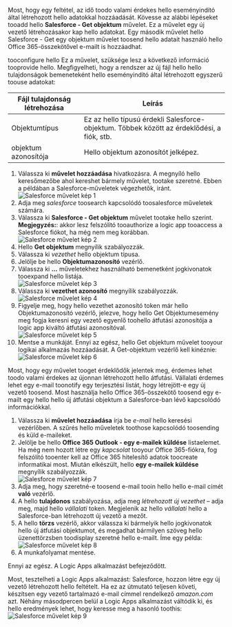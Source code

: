 Most, hogy egy feltétel, az idő toodo valami érdekes hello eseményindító által létrehozott hello adatokkal hozzáadását. Kövesse az alábbi lépéseket tooadd hello **Salesforce - Get objektum** művelet. Ez a művelet egy új vezető létrehozásakor kap hello adatokat. Egy második művelet hello Salesforce - Get egy objektum művelet toosend hello adatait használó hello Office 365-összekötővel e-mailt is hozzáadhat.  

tooconfigure hello Ez a művelet, szüksége lesz a következő információ tooprovide hello. Megfigyelheti, hogy a rendszer az új fájl hello hello tulajdonságok bemeneteként hello eseményindító által létrehozott egyszerű toouse adatokat:

| Fájl tulajdonság létrehozása | Leírás |
| --- | --- |
| Objektumtípus |Ez az hello típusú érdekli Salesforce-objektum. Többek között az érdeklődési, a fiók, stb. |
| objektum azonosítója |Hello objektum azonosítót jelképez. |

1. Válassza ki **művelet hozzáadása** hivatkozásra. A megnyíló hello keresőmezőbe ahol kereshet bármely művelet, tootake szeretné. Ebben a példában a Salesforce-műveletek végezhetők, iránt.      
   ![Salesforce művelet kép 1](./media/connectors-create-api-salesforce/action-1.png)  
2. Adja meg *salesforce* toosearch kapcsolódó toosalesforce műveletek számára.
3. Válassza ki **Salesforce - Get objektum** művelet tootake hello szerint.   **Megjegyzés:**: akkor lesz felszólító tooauthorize a logic app tooaccess a Salesforce fiókot, ha még nem meg korábban.    
   ![Salesforce művelet kép 2](./media/connectors-create-api-salesforce/action-2.png)    
4. Hello **Get objektum** megnyílik szabályozzák.  
5. Válassza ki *vezethet* hello objektum típusa.
6. Jelölje be hello **Objektumazonosító** vezérlő.
7. Válassza ki **...**  műveletekhez használható bemenetként jogkivonatok tooexpand hello listája.       
   ![Salesforce művelet kép 3](./media/connectors-create-api-salesforce/action-3.png)    
8. Válassza ki **vezethet azonosító** megnyílik szabályozzák.   
   ![Salesforce művelet kép 4](./media/connectors-create-api-salesforce/action-4.png)     
9. Figyelje meg, hogy hello vezethet azonosító token már hello Objektumazonosító vezérlő, jelezve, hogy hello Get Objektumesemény meg fogja keresni egy vezető egyenlő toohello átfutási azonosítója a logic app kiváltó átfutási azonosítóval.  
   ![Salesforce művelet kép 5](./media/connectors-create-api-salesforce/action-5.png)  
10. Mentse a munkáját. Ennyi az egész, hello Get objektum művelet tooyour logikai alkalmazás hozzáadását. A Get-objektum vezérlő kell kinéznie:    
    ![Salesforce művelet kép 6](./media/connectors-create-api-salesforce/action-6.png)  

Most, hogy egy művelet tooget érdeklődők jelentek meg, érdemes lehet toodo valami érdekes az újonnan létrehozott hello átfutási. Vállalati érdemes lehet egy e-mail toonotify egy terjesztési listát, hogy létrejött-e egy új vezető toosend. Most használja hello Office 365-összekötő toosend egy e-mailt egy hello hello új átfutási objektum a Salesforce-ban lévő kapcsolódó információkkal.  

1. Válassza ki **művelet hozzáadása** írja be *e-mail* hello keresési vezérlőben. A szűrés hello műveletek toothose kapcsolódó toosending és küld e-maileket.  
2. Jelölje be hello **Office 365 Outlook - egy e-mailek küldése** listaelemet. Ha még nem hozott létre egy *kapcsolat* tooyour Office 365-fiókra, fog felszólító tooenter kell az Office 365 hitelesítő adatok toocreate informatikai most. Miután elkészült, hello **egy e-mailek küldése** megnyílik szabályozzák.        
   ![Salesforce művelet kép 7](./media/connectors-create-api-salesforce/action-7.png)  
3. Adja meg, hogy szeretné-e toosend e-mail tooin hello hello e-mail címét **való** vezérlő.
4. A hello **tulajdonos** szabályozása, adja meg *létrehozott új vezethet* – adja meg, majd hello *vállalati* token. Megjelenik az hello *vállalati* hello a Salesforce-ban létrehozott új vezető a mezőt.  
5. A hello **törzs** vezérlő, akkor válassza ki bármelyik hello jogkivonatok hello új átfutási objektumot, és megadhat bármilyen szöveg hello üzenettörzsben toodisplay szeretné hello e-mailt. Íme egy példa:  
   ![Salesforce művelet kép 8](./media/connectors-create-api-salesforce/action-8.png)   
6. A munkafolyamat mentése.  

Ennyi az egész. A Logic Apps alkalmazást befejeződött.  

Most, tesztelheti a Logic Apps alkalmazást: Salesforce, hozzon létre egy új vezető létrehozott hello feltételt.  Ha ez az útmutató teljesen követi, készítsen egy vezető tartalmazó e-mail címmel rendelkező *amazon.com* azt. Néhány másodpercen belül a Logic Apps alkalmazást váltódik ki, és hello eredmények lehet, hogy keresse meg a hasonló toothis:  
![Salesforce művelet kép 9](./media/connectors-create-api-salesforce/action-9.png)  

